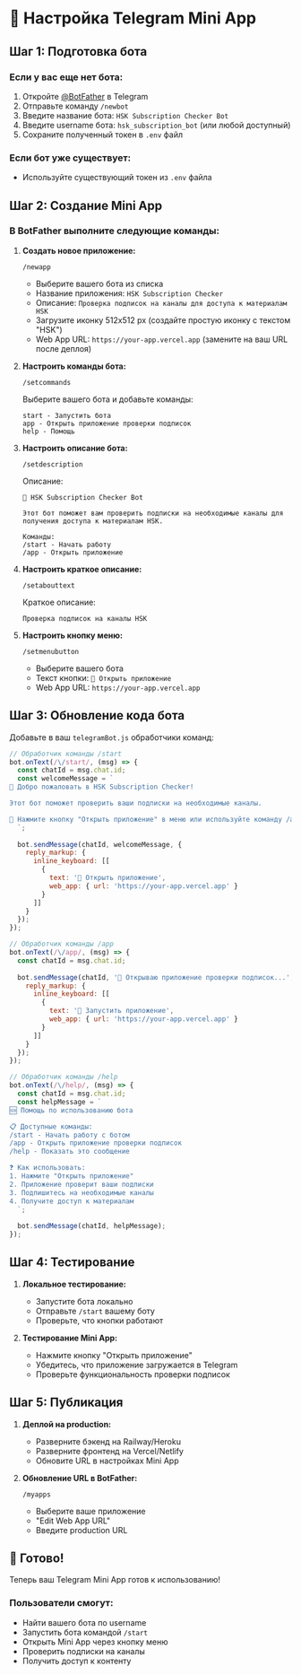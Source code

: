 # 🤖 Настройка Telegram Mini App

## Шаг 1: Подготовка бота

### Если у вас еще нет бота:
1. Откройте [@BotFather](https://t.me/BotFather) в Telegram
2. Отправьте команду `/newbot`
3. Введите название бота: `HSK Subscription Checker Bot`
4. Введите username бота: `hsk_subscription_bot` (или любой доступный)
5. Сохраните полученный токен в `.env` файл

### Если бот уже существует:
- Используйте существующий токен из `.env` файла

## Шаг 2: Создание Mini App

### В BotFather выполните следующие команды:

1. **Создать новое приложение:**
   ```
   /newapp
   ```
   - Выберите вашего бота из списка
   - Название приложения: `HSK Subscription Checker`
   - Описание: `Проверка подписок на каналы для доступа к материалам HSK`
   - Загрузите иконку 512x512 px (создайте простую иконку с текстом "HSK")
   - Web App URL: `https://your-app.vercel.app` (замените на ваш URL после деплоя)

2. **Настроить команды бота:**
   ```
   /setcommands
   ```
   Выберите вашего бота и добавьте команды:
   ```
   start - Запустить бота
   app - Открыть приложение проверки подписок
   help - Помощь
   ```

3. **Настроить описание бота:**
   ```
   /setdescription
   ```
   Описание:
   ```
   🎯 HSK Subscription Checker Bot
   
   Этот бот поможет вам проверить подписки на необходимые каналы для получения доступа к материалам HSK.
   
   Команды:
   /start - Начать работу
   /app - Открыть приложение
   ```

4. **Настроить краткое описание:**
   ```
   /setabouttext
   ```
   Краткое описание:
   ```
   Проверка подписок на каналы HSK
   ```

5. **Настроить кнопку меню:**
   ```
   /setmenubutton
   ```
   - Выберите вашего бота
   - Текст кнопки: `📱 Открыть приложение`
   - Web App URL: `https://your-app.vercel.app`

## Шаг 3: Обновление кода бота

Добавьте в ваш `telegramBot.js` обработчики команд:

```javascript
// Обработчик команды /start
bot.onText(/\/start/, (msg) => {
  const chatId = msg.chat.id;
  const welcomeMessage = `
🎯 Добро пожаловать в HSK Subscription Checker!

Этот бот поможет проверить ваши подписки на необходимые каналы.

📱 Нажмите кнопку "Открыть приложение" в меню или используйте команду /app
  `;
  
  bot.sendMessage(chatId, welcomeMessage, {
    reply_markup: {
      inline_keyboard: [[
        {
          text: '📱 Открыть приложение',
          web_app: { url: 'https://your-app.vercel.app' }
        }
      ]]
    }
  });
});

// Обработчик команды /app
bot.onText(/\/app/, (msg) => {
  const chatId = msg.chat.id;
  
  bot.sendMessage(chatId, '📱 Открываю приложение проверки подписок...', {
    reply_markup: {
      inline_keyboard: [[
        {
          text: '🚀 Запустить приложение',
          web_app: { url: 'https://your-app.vercel.app' }
        }
      ]]
    }
  });
});

// Обработчик команды /help
bot.onText(/\/help/, (msg) => {
  const chatId = msg.chat.id;
  const helpMessage = `
🆘 Помощь по использованию бота

📋 Доступные команды:
/start - Начать работу с ботом
/app - Открыть приложение проверки подписок
/help - Показать это сообщение

❓ Как использовать:
1. Нажмите "Открыть приложение"
2. Приложение проверит ваши подписки
3. Подпишитесь на необходимые каналы
4. Получите доступ к материалам
  `;
  
  bot.sendMessage(chatId, helpMessage);
});
```

## Шаг 4: Тестирование

1. **Локальное тестирование:**
   - Запустите бота локально
   - Отправьте `/start` вашему боту
   - Проверьте, что кнопки работают

2. **Тестирование Mini App:**
   - Нажмите кнопку "Открыть приложение"
   - Убедитесь, что приложение загружается в Telegram
   - Проверьте функциональность проверки подписок

## Шаг 5: Публикация

1. **Деплой на production:**
   - Разверните бэкенд на Railway/Heroku
   - Разверните фронтенд на Vercel/Netlify
   - Обновите URL в настройках Mini App

2. **Обновление URL в BotFather:**
   ```
   /myapps
   ```
   - Выберите ваше приложение
   - "Edit Web App URL"
   - Введите production URL

## 🎉 Готово!

Теперь ваш Telegram Mini App готов к использованию!

### Пользователи смогут:
- Найти вашего бота по username
- Запустить бота командой `/start`
- Открыть Mini App через кнопку меню
- Проверить подписки на каналы
- Получить доступ к контенту